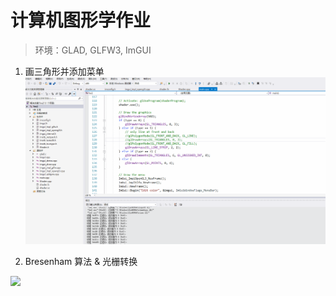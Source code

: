 # 计算机图形学作业

> 环境：GLAD, GLFW3, ImGUI

1. 画三角形并添加菜单
  ![](drawTriangle/screenshot/sample.gif)

2. Bresenham 算法 & 光栅转换

  ![](../../我的大学/大三/计算机图形学/homework/hw3/doc/sample.gif)